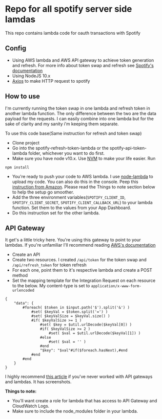 # Repo for all spotify server side lamdas

This repo contains lambda code for oauth transactions with Spotify

## Config
- Using AWS lambda and AWS API gateway to achieve token generation and refresh. For more info about token swap and refresh see [Spotify's documentation](https://developer.spotify.com/documentation/ios/guides/token-swap-and-refresh/)
- Using NodeJS 10.x
- [Axios](https://github.com/axios/axios) to make HTTP request to spotify

## How to use
I'm currently running the token swap in one lambda and refresh token in another lambda function. The only difference between the two are the data payload for the requests. I can easily combine into one lambda but for the sake of clarity and my sanity i'm keeping them separate.

To use this code base(Same instruction for refresh and token swap)
- Clone project
- Go into the spotify-refresh-token-lambda or the spotify-api-token-lambda folder, whichever you want to do first.
- Make sure you have node v10.x. Use [NVM](https://github.com/nvm-sh/nvm) to make your life easier. Run
```
npm install
```
- You're ready to push your code to AWS lambda. I use [node-lambda](https://www.npmjs.com/package/node-lambda) to upload my code. You can also do this in the console. Peep this [instruction from Amazon](https://docs.aws.amazon.com/lambda/latest/dg/getting-started-create-function.html). Please read the Things to note section below to help the setup go smoother.
- Add the three environment variables(`SPOTIFY_CLIENT_ID`, `SPOTIFY_CLIENT_SECRET`, `SPOTIFY_CLIENT_CALLBACK_URL`) to your lambda function. Set them to the values from your App Dashboard.
- Do this instruction set for the other lambda.

## API Gateway
It get's a little tricky here. You're using this gateway to point to your lambdas. If you're unfamiliar I'll recommend reading [AWS's documentation](https://docs.aws.amazon.com/apigateway/latest/developerguide/how-to-create-api.html)
- Create an API
- Create two resources. I created `/api/token` for the token swap and `/api/refresh_token` for token refresh
- For each one, point them to it's respective lambda and create a POST method
- Set the mapping template for the Integration Request on each resource to the below. My content-type is set to `application/x-www-form-urlencoded`

```
{
    "data": {
        #foreach( $token in $input.path('$').split('&') )
            #set( $keyVal = $token.split('=') )
            #set( $keyValSize = $keyVal.size() )
            #if( $keyValSize >= 1 )
                #set( $key = $util.urlDecode($keyVal[0]) )
                #if( $keyValSize >= 2 )
                    #set( $val = $util.urlDecode($keyVal[1]) )
                #else
                    #set( $val = '' )
                #end
                "$key": "$val"#if($foreach.hasNext),#end
            #end
        #end
    }
}
```
I highly recommend [this article](https://blog.summercat.com/using-aws-lambda-and-api-gateway-as-html-form-endpoint.html) if you've never worked with API gateways and lambdas. It has screenshots.

**Things to note:**
- You'll want create a role for lambda that has access to API Gateway and CloudWatch Logs.
- Make sure to include the node_modules folder in your lambda.
